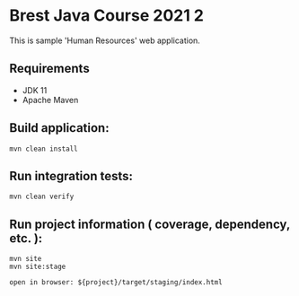 # Brest Java Course 2021 2

This is sample 'Human Resources' web application.

## Requirements

* JDK 11
* Apache Maven

## Build application:
```
mvn clean install
```

## Run integration tests:
```
mvn clean verify
```

## Run project information ( coverage, dependency, etc. ):
```
mvn site
mvn site:stage

open in browser: ${project}/target/staging/index.html
```